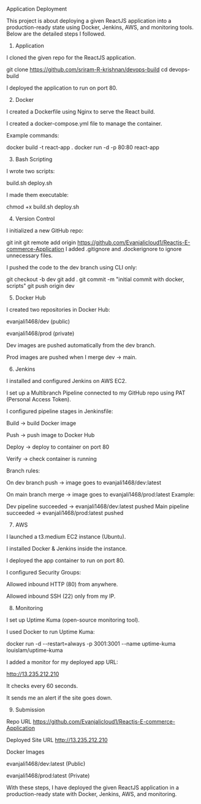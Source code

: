 Application Deployment

This project is about deploying a given ReactJS application into a production-ready state using Docker, Jenkins, AWS, and monitoring tools. Below are the detailed steps I followed.

1. Application

I cloned the given repo for the ReactJS application.

git clone https://github.com/sriram-R-krishnan/devops-build
cd devops-build


I deployed the application to run on port 80.

2. Docker

I created a Dockerfile using Nginx to serve the React build.

I created a docker-compose.yml file to manage the container.

Example commands:

docker build -t react-app .
docker run -d -p 80:80 react-app

3. Bash Scripting

I wrote two scripts:

build.sh
deploy.sh

I made them executable:

chmod +x build.sh deploy.sh

4. Version Control

I initialized a new GitHub repo:

git init
git remote add origin https://github.com/Evanjalicloud1/Reactjs-E-commerce-Application
I added .gitignore and .dockerignore to ignore unnecessary files.

I pushed the code to the dev branch using CLI only:

git checkout -b dev
git add .
git commit -m "initial commit with docker, scripts"
git push origin dev

5. Docker Hub

I created two repositories in Docker Hub:

evanjali1468/dev (public)

evanjali1468/prod (private)

Dev images are pushed automatically from the dev branch.

Prod images are pushed when I merge dev → main.

6. Jenkins

I installed and configured Jenkins on AWS EC2.

I set up a Multibranch Pipeline connected to my GitHub repo using PAT (Personal Access Token).

I configured pipeline stages in Jenkinsfile:

Build → build Docker image

Push → push image to Docker Hub

Deploy → deploy to container on port 80

Verify → check container is running

Branch rules:

On dev branch push → image goes to evanjali1468/dev:latest

On main branch merge → image goes to evanjali1468/prod:latest
Example:

Dev pipeline succeeded  → evanjali1468/dev:latest pushed
Main pipeline succeeded  → evanjali1468/prod:latest pushed

7. AWS

I launched a t3.medium EC2 instance (Ubuntu).

I installed Docker & Jenkins inside the instance.

I deployed the app container to run on port 80.

I configured Security Groups:

Allowed inbound HTTP (80) from anywhere.

Allowed inbound SSH (22) only from my IP.

8. Monitoring

I set up Uptime Kuma (open-source monitoring tool).

I used Docker to run Uptime Kuma:

docker run -d --restart=always -p 3001:3001 --name uptime-kuma louislam/uptime-kuma

I added a monitor for my deployed app URL:

http://13.235.212.210

It checks every 60 seconds.

It sends me an alert if the site goes down.

9. Submission

Repo URL
https://github.com/Evanjalicloud1/Reactjs-E-commerce-Application

Deployed Site URL
http://13.235.212.210

Docker Images

evanjali1468/dev:latest (Public)

evanjali1468/prod:latest (Private)

With these steps, I have deployed the given ReactJS application in a production-ready state with Docker, Jenkins, AWS, and monitoring.
   
